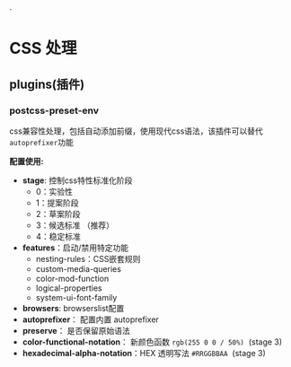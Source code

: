·
# CSS 处理

## plugins(插件)
### postcss-preset-env
css兼容性处理，包括自动添加前缀，使用现代css语法，该插件可以替代 `autoprefixer`功能

**配置使用:**
- **stage**: 控制css特性标准化阶段
	- 0：实验性
	- 1：提案阶段
	- 2：草案阶段
	- 3：候选标准 （推荐）
	- 4：稳定标准
- **features**：启动/禁用特定功能
	- nesting-rules：CSS嵌套规则
	- custom-media-queries
	- color-mod-function
	- logical-properties
	- system-ui-font-family
- **browsers**: browserslist配置
- **autoprefixer**： 配置内置 autoprefixer
- **preserve**： 是否保留原始语法
- **color-functional-notation**： 新颜色函数 `rgb(255 0 0 / 50%)`  (stage 3)
- **hexadecimal-alpha-notation**：HEX 透明写法 `#RRGGBBAA`  (stage 3)